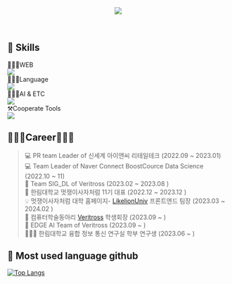 <div align=center ><img src="https://readme-typing-svg.herokuapp.com?font=Oleo+Script&color=B2CABF&size=35&center=true&vCenter=true&width=404&height=53&lines=%E3%80%80%E3%80%80Hello+HwaYeong's+Github+%E3%80%80%E3%80%80"><br/><br><br> </div>


## 💪 Skills
 👩🏻‍💻WEB<br>
<img src="https://skillicons.dev/icons?i=ts,react,js,styledcomponents,vercel,jquery,html,sass &perline="/><br>
👩🏻‍💻Language<br>
<img src="https://skillicons.dev/icons?i=java,python,c &perline="/><br>
👩🏻‍💻AI & ETC <br>
<img src="https://skillicons.dev/icons?i=opencv,tensorflow,pytorch,raspberrypi,arduino, &perline="/><br>
⚒️Cooperate Tools<br>
<img src="https://skillicons.dev/icons?i=figma,github,git &perline="/><br>


## 👩🏻‍💻Career👩🏻‍💻

> 💻 PR team Leader of 신세계 아이앤씨 리테일테크 (2022.09 ~ 2023.01) <br>
> 💻 Team Leader of Naver Connect BoostCource Data Science (2022.10 ~ 11)<br>
> 🦅 Team SIG_DL of Veritross (2023.02 ~ 2023.08 ) <br>
> 🦁 한림대학교 멋쟁이사자처럼 11기 대표 (2022.12 ~ 2023.12 ) <br>
> 💡 멋쟁이사자처럼 대학 홈페이지- [LikelionUniv](https://likelion.university/) 프론트엔드 팀장 (2023.03 ~ 2024.02 )<br>
> 🦅 컴퓨터학술동아리 [Veritross](https://veritross.org/ ) 학생회장 (2023.09 ~  ) <br>
> 🦅  EDGE AI Team of Veritross (2023.09 ~  ) <br>
> 👩🏻‍🔬 한림대학교 융합 정보 통신 연구실 학부 연구생  (2023.06 ~ )<br>
    
## 🌈 Most used language github

[![Top Langs](https://github-readme-stats.vercel.app/api/top-langs/?username=Hwayeong&langs_count=5&layout=compact&theme=white)](https://github.com/sanchaehwa)﻿



